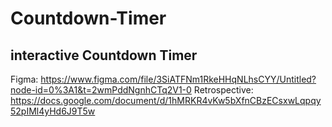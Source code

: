 # Countdown-Timer
## interactive Countdown Timer

Figma: https://www.figma.com/file/3SiATFNm1RkeHHqNLhsCYY/Untitled?node-id=0%3A1&t=2wmPddNgnhCTq2V1-0
Retrospective: https://docs.google.com/document/d/1hMRKR4vKw5bXfnCBzECsxwLqpqy52pIMl4yHd6J9T5w